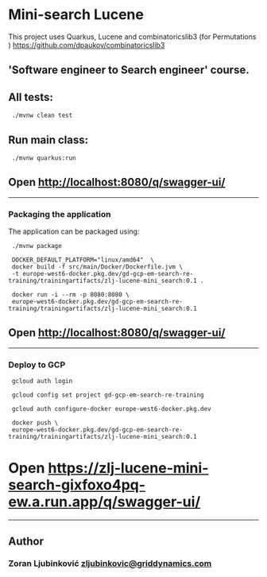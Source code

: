 # Mini-search Lucene

This project uses Quarkus, Lucene
and combinatoricslib3 (for Permutations ) <https://github.com/dpaukov/combinatoricslib3>

## 'Software engineer to Search engineer' course.

## All tests:

```shell
 ./mvnw clean test
```

## Run main class:

```shell
 ./mvnw quarkus:run
```

## Open <http://localhost:8080/q/swagger-ui/>

---
### Packaging the application

The application can be packaged using:

```shell
 ./mvnw package
```


```shell
 DOCKER_DEFAULT_PLATFORM="linux/amd64"  \
 docker build -f src/main/Docker/Dockerfile.jvm \
 -t europe-west6-docker.pkg.dev/gd-gcp-em-search-re-training/trainingartifacts/zlj-lucene-mini_search:0.1 .
```

```shell
 docker run -i --rm -p 8080:8080 \
 europe-west6-docker.pkg.dev/gd-gcp-em-search-re-training/trainingartifacts/zlj-lucene-mini_search:0.1
```



## Open [http://localhost:8080/q/swagger-ui/](http://localhost:8080/q/swagger-ui/)

---
### Deploy to GCP


```shell
 gcloud auth login
```
```shell
 gcloud config set project gd-gcp-em-search-re-training
```
```shell
 gcloud auth configure-docker europe-west6-docker.pkg.dev
```
```shell
 docker push \
 europe-west6-docker.pkg.dev/gd-gcp-em-search-re-training/trainingartifacts/zlj-lucene-mini_search:0.1
```


# Open <https://zlj-lucene-mini-search-gixfoxo4pq-ew.a.run.app/q/swagger-ui/>


---
## Author

### Zoran Ljubinković [zljubinkovic@griddynamics.com](mailto:zljubinkovic@griddynamics.com)




